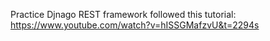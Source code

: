 Practice Djnago REST framework
followed this tutorial: https://www.youtube.com/watch?v=hISSGMafzvU&t=2294s
